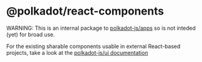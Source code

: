 # @polkadot/react-components

WARNING: This is an internal package to [polkadot-js/apps](https://github.com/Uomi-network/uomi-substrate-explorer) so is not inteded (yet) for broad use.

For the existing sharable components usable in external React-based projects, take a look at the [polkadot-js/ui documentation](https://polkadot.js.org/ui/)
